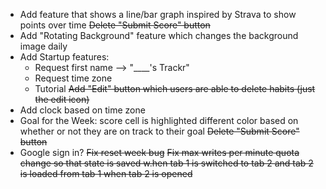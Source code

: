 - Add feature that shows a line/bar graph inspired by Strava to show points over time
~~Delete "Submit Score" button~~
- Add "Rotating Background" feature which changes the background image daily
- Add Startup features:
    - Request first name --> "____'s Trackr"
    - Request time zone
    - Tutorial
~~Add "Edit" button which users are able to delete habits (just the edit icon)~~
- Add clock based on time zone
- Goal for the Week: score cell is highlighted different color based on whether or not they are on track to their goal
~~Delete "Submit Score" button~~
- Google sign in?
~~Fix reset week bug~~
~~Fix max writes per minute quota~~
    ~~change so that state is saved w.hen tab 1 is switched to tab 2 and tab 2 is loaded from tab 1 when tab 2 is opened~~


